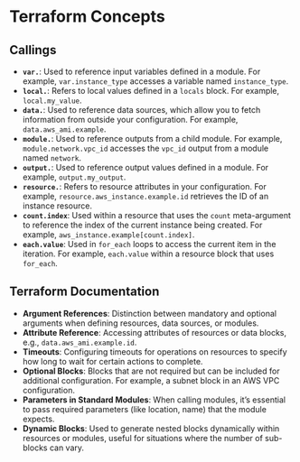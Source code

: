 # Terraform Concepts

## Callings

- **`var.`**: Used to reference input variables defined in a module. For example, `var.instance_type` accesses a variable named `instance_type`.
- **`local.`**: Refers to local values defined in a `locals` block. For example, `local.my_value`.
- **`data.`**: Used to reference data sources, which allow you to fetch information from outside your configuration. For example, `data.aws_ami.example`.
- **`module.`**: Used to reference outputs from a child module. For example, `module.network.vpc_id` accesses the `vpc_id` output from a module named `network`.
- **`output.`**: Used to reference output values defined in a module. For example, `output.my_output`.
- **`resource.`**: Refers to resource attributes in your configuration. For example, `resource.aws_instance.example.id` retrieves the ID of an instance resource.
- **`count.index`**: Used within a resource that uses the `count` meta-argument to reference the index of the current instance being created. For example, `aws_instance.example[count.index]`.
- **`each.value`**: Used in `for_each` loops to access the current item in the iteration. For example, `each.value` within a resource block that uses `for_each`.

## Terraform Documentation

- **Argument References**: Distinction between mandatory and optional arguments when defining resources, data sources, or modules.
- **Attribute Reference**: Accessing attributes of resources or data blocks, e.g., `data.aws_ami.example.id`.
- **Timeouts**: Configuring timeouts for operations on resources to specify how long to wait for certain actions to complete.
- **Optional Blocks**: Blocks that are not required but can be included for additional configuration. For example, a subnet block in an AWS VPC configuration.
- **Parameters in Standard Modules**: When calling modules, it’s essential to pass required parameters (like location, name) that the module expects.
- **Dynamic Blocks**: Used to generate nested blocks dynamically within resources or modules, useful for situations where the number of sub-blocks can vary.
